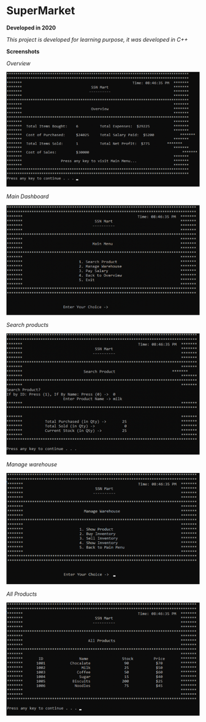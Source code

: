 # SuperMarket

**Developed in 2020** <br />

*This project is developed for learning purpose, it was developed in C++*<br />

**Screenshots**

_Overview_<br />

![Homepage](https://github.com/sahilachhava/SuperMarket/blob/main/screenshots/overview.png)<br />

_Main Dashboard_<br />

![Homepage](https://github.com/sahilachhava/SuperMarket/blob/main/screenshots/main.png)<br />

_Search products_<br />

![Homepage](https://github.com/sahilachhava/SuperMarket/blob/main/screenshots/search.png)<br />

_Manage warehouse_<br />

![Homepage](https://github.com/sahilachhava/SuperMarket/blob/main/screenshots/warehouse.png)<br />

_All Products_<br />

![Homepage](https://github.com/sahilachhava/SuperMarket/blob/main/screenshots/products.png)<br />
